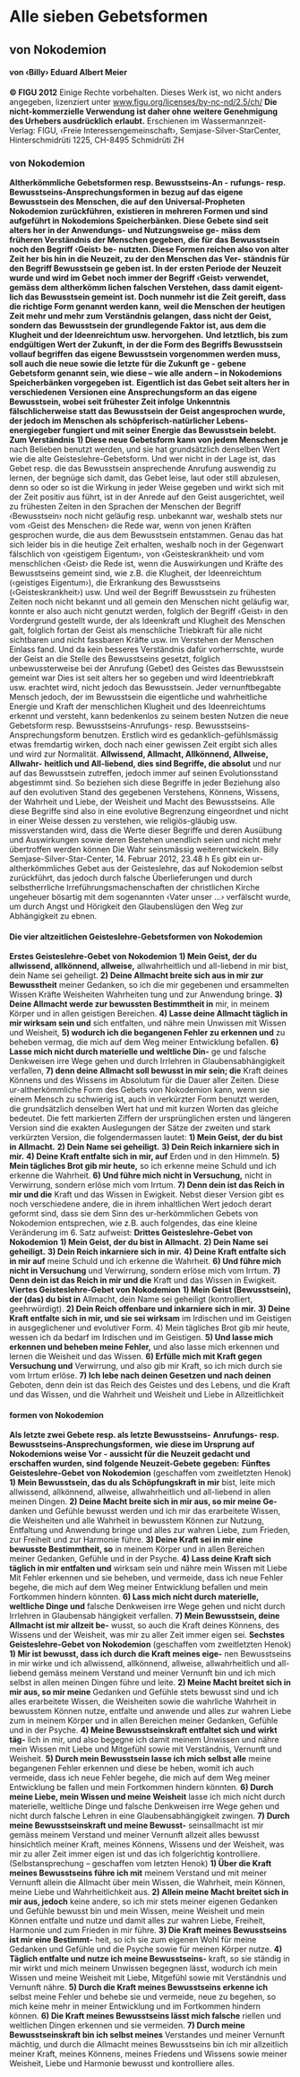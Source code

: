 # Alle sieben Gebetsformen
## von Nokodemion
#### von ‹Billy› Eduard Albert Meier
**© FIGU 2012**
Einige Rechte vorbehalten. Dieses Werk ist, wo nicht anders angegeben, lizenziert unter www.figu.org/licenses/by-nc-nd/2.5/ch/
**Die nicht-kommerzielle Verwendung ist daher ohne**
**weitere Genehmigung des Urhebers ausdrücklich**
**erlaubt.**
Erschienen im Wassermannzeit-Verlag: FIGU, ‹Freie Interessengemeinschaft›, Semjase-Silver-StarCenter, Hinterschmidrüti 1225, CH-8495 Schmidrüti ZH
### von Nokodemion
**Altherkömmliche Gebetsformen resp. Bewusstseins-An -**
**rufungs- resp. Bewusstseins-Ansprechungsformen in**
**bezug auf das eigene Bewusstsein des Menschen, die auf**
**den Universal-Propheten Nokodemion zurückführen,**
**existieren in mehreren Formen und sind aufgeführt in**
**Nokodemions Speicherbänken. Diese Gebete sind seit**
**alters her in der Anwendungs- und Nutzungsweise ge-**
**mäss dem früheren Verständnis der Menschen gegeben,**
**die für das Bewusstsein noch den Begriff ‹Geist› be-**
**nutzten. Diese Formen reichen also von alter Zeit her**
**bis hin in die Neuzeit, zu der den Menschen das Ver-**
**ständnis für den Begriff Bewusstsein ge geben ist. In der**
**ersten Periode der Neuzeit wurde und wird im Gebet**
**noch immer der Begriff ‹Geist› verwendet, gemäss dem**
**altherkömm lichen falschen Verstehen, dass damit eigent-**
**lich das Bewusstsein gemeint ist. Doch nunmehr ist die**
**Zeit gereift, dass die richtige Form genannt werden kann,**
**weil die Menschen der heutigen Zeit mehr und mehr zum**
**Verständnis gelangen, dass nicht der Geist, sondern das**
**Bewusstsein der grundlegende Faktor ist, aus dem die**
**Klugheit und der Ideenreichtum usw. hervorgehen.**
**Und letztlich, bis zum endgültigen Wert der Zukunft, in**
**der die Form des Begriffs Bewusstsein vollauf begriffen**
**das eigene Bewusstsein vorgenommen werden muss,**
**soll auch die neue sowie die letzte für die Zukunft ge -**
**gebene Gebetsform genannt sein, wie diese – wie alle**
**andern – in Nokodemions Speicherbänken vorgegeben**
**ist.**
**Eigentlich ist das Gebet seit alters her in verschiedenen**
**Versionen eine Ansprechungsform an das eigene**
**Bewusstsein, wobei seit frühester Zeit infolge**
**Unkenntnis fälschlicherweise statt das Bewusstsein**
**der Geist angesprochen wurde, der jedoch im**
**Menschen als schöpferisch-natürlicher Lebens-**
**energiegeber fungiert und mit seiner Energie**
**das Bewusstsein belebt.**
**Zum Verständnis**
**1) Diese neue Gebetsform kann von jedem Menschen je**
nach Belieben benutzt werden, und sie hat grundsätzlich denselben Wert wie die alte Geisteslehre-Gebetsform. Und wer nicht in der Lage ist, das Gebet resp. die das Bewusstsein ansprechende Anrufung auswendig zu lernen, der begnüge sich damit, das Gebet leise, laut oder still abzulesen, denn so oder so ist die Wirkung in jeder Weise gegeben und wirkt sich mit der Zeit positiv aus führt, ist in der Anrede auf den Geist ausgerichtet, weil zu frühesten Zeiten in den Sprachen der Menschen der Begriff ‹Bewusstsein› noch nicht geläufig resp. unbekannt war, weshalb stets nur vom ‹Geist des Menschen› die Rede war, wenn von jenen Kräften gesprochen wurde, die aus dem Bewusstsein entstammen. Genau das hat sich leider bis in die heutige Zeit erhalten, weshalb noch in der Gegenwart fälschlich von ‹geistigem Eigentum›, von ‹Geisteskrankheit› und vom menschlichen ‹Geist› die Rede ist, wenn die Auswirkungen und Kräfte des Bewusstseins gemeint sind, wie z.B. die Klugheit, der Ideenreichtum (‹geistiges Eigentum›), die Erkrankung des Bewusstseins (‹Geisteskrankheit›) usw. Und weil der Begriff Bewusstsein zu frühesten Zeiten noch nicht bekannt und all gemein den Menschen nicht geläufig war, konnte er also auch nicht genutzt werden, folglich der Begriff ‹Geist› in den Vordergrund gestellt wurde, der als Ideenkraft und Klugheit des Menschen galt, folglich fortan der Geist als menschliche Triebkraft für alle nicht sichtbaren und nicht fassbaren Kräfte usw. im Verstehen der Menschen Einlass fand. Und da kein besseres Verständnis dafür vorherrschte, wurde der Geist an die Stelle des Bewusstseins gesetzt, folglich unbewussterweise bei der Anrufung (Gebet) des Geistes das Bewusstsein gemeint war Dies ist seit alters her so gegeben und wird Ideentriebkraft usw. erachtet wird, nicht jedoch das Bewusstsein.
Jeder vernunftbegabte Mensch jedoch, der im Bewusstsein die eigentliche und wahrheitliche Energie und Kraft der menschlichen Klugheit und des Ideenreichtums erkennt und versteht, kann bedenkenlos zu seinem besten Nutzen die neue Gebetsform resp. Bewusstseins-Anrufungs- resp. Bewusstseins-Ansprechungsform benutzen. Erstlich wird es gedanklich-gefühlsmässig etwas fremdartig wirken, doch nach einer gewissen Zeit ergibt sich alles und wird zur Normalität.
**Allwissend, Allmacht, Allkönnend, Allweise, Allwahr-**
**heitlich und All-liebend, dies sind Begriffe, die absolut**
und nur auf das Bewusstsein zutreffen, jedoch immer auf seinen Evolutionsstand abgestimmt sind. So beziehen sich diese Begriffe in jeder Beziehung also auf den evolutiven Stand des gegebenen Verstehens, Könnens, Wissens, der Wahrheit und Liebe, der Weisheit und Macht des Bewusstseins. Alle diese Begriffe sind also in eine evolutive Begrenzung eingeordnet und nicht in einer Weise dessen zu verstehen, wie religiös-gläubig usw. missverstanden wird, dass die Werte dieser Begriffe und deren Ausübung und Auswirkungen sowie deren Bestehen unendlich seien und nicht mehr übertroffen werden können Die Wahr seinsmässig weiterentwickeln.
Billy Semjase-Silver-Star-Center,
14. Februar 2012, 23.48 h Es gibt ein ur-altherkömmliches Gebet aus der Geisteslehre, das auf Nokodemion selbst zurückführt, das jedoch durch falsche Überlieferungen und durch selbstherrliche Irreführungsmachenschaften der christlichen Kirche ungeheuer bösartig mit dem sogenannten ‹Vater unser …› verfälscht wurde, um durch Angst und Hörigkeit den Glaubenslügen den Weg zur Abhängigkeit zu ebnen.
#### Die vier altzeitlichen Geisteslehre-Gebetsformen von Nokodemion
**Erstes Geisteslehre-Gebet von Nokodemion**
**1) Mein Geist, der du allwissend, allkönnend, allweise,**
allwahrheitlich und all-liebend in mir bist, dein Name sei geheiligt.
**2) Deine Allmacht breite sich aus in mir zur Bewusstheit**
meiner Gedanken, so ich die mir gegebenen und ersammelten Wissen Kräfte Weisheiten Wahrheiten tung und zur Anwendung bringe.
**3) Deine Allmacht werde zur bewussten Bestimmtheit in**
mir, in meinem Körper und in allen geistigen Bereichen.
**4) Lasse deine Allmacht täglich in mir wirksam sein und**
sich entfalten, und nähre mein Unwissen mit Wissen und Weisheit,
**5) wodurch ich die begangenen Fehler zu erkennen und**
zu beheben vermag, die mich auf dem Weg meiner Entwicklung befallen.
**6) Lasse mich nicht durch materielle und weltliche Din-**
ge und falsche Denkweisen irre Wege gehen und durch Irrlehren in Glaubensabhängigkeit verfallen,
**7) denn deine Allmacht soll bewusst in mir sein; die**
Kraft deines Könnens und des Wissens im Absolutum für die Dauer aller Zeiten.
Diese ur-altherkömmliche Form des Gebets von Nokodemion kann, wenn sie einem Mensch zu schwierig ist, auch in verkürzter Form benutzt werden, die grundsätzlich denselben Wert hat und mit kurzen Worten das gleiche bedeutet. Die fett markierten Ziffern der ursprünglichen ersten und längeren Version sind die exakten Auslegungen der Sätze der zweiten und stark verkürzten Version, die folgendermassen lautet:
**1) Mein Geist, der du bist in Allmacht.**
**2) Dein Name sei geheiligt.**
**3) Dein Reich inkarniere sich in mir.**
**4) Deine Kraft entfalte sich in mir, auf**
Erden und in den Himmeln.
**5) Mein tägliches Brot gib mir heute,**
so ich erkenne meine Schuld und ich erkenne die Wahrheit.
**6) Und führe mich nicht in Versuchung,**
nicht in Verwirrung, sondern erlöse mich vom Irrtum.
**7) Denn dein ist das Reich in mir und die**
Kraft und das Wissen in Ewigkeit. Nebst dieser Version gibt es noch verschiedene andere, die in ihrem inhaltlichen Wert jedoch derart geformt sind, dass sie dem Sinn des ur-herkömmlichen Gebets von Nokodemion entsprechen, wie z.B. auch folgendes, das eine kleine Veränderung im 6. Satz aufweist:
**Drittes Geisteslehre-Gebet von Nokodemion**
**1) Mein Geist, der du bist in Allmacht.**
**2) Dein Name sei geheiligt.**
**3) Dein Reich inkarniere sich in mir.**
**4) Deine Kraft entfalte sich in mir auf**
meine Schuld und ich erkenne die Wahrheit.
**6) Und führe mich nicht in Versuchung**
und Verwirrung, sondern erlöse mich vom Irrtum.
**7) Denn dein ist das Reich in mir und die**
Kraft und das Wissen in Ewigkeit.
**Viertes Geisteslehre-Gebet von Nokodemion**
**1) Mein Geist (Bewusstsein), der (das) du bist in**
Allmacht, dein Name sei geheiligt (kontrolliert, geehrwürdigt).
**2) Dein Reich offenbare und inkarniere sich in mir.**
**3) Deine Kraft entfalte sich in mir, und sie sei wirksam**
im Irdischen und im Geistigen in ausgeglichener und evolutiver Form.
4) Mein tägliches Brot gib mir heute, wessen ich da bedarf im Irdischen und im Geistigen.
**5) Und lasse mich erkennen und beheben meine Fehler,**
und also lasse mich erkennen und lernen die Weisheit und das Wissen.
**6) Erfülle mich mit Kraft gegen Versuchung und**
Verwirrung, und also gib mir Kraft, so ich mich durch sie vom Irrtum erlöse.
**7) Ich lebe nach deinen Gesetzen und nach deinen**
Geboten, denn dein ist das Reich des Geistes und des Lebens, und die Kraft und das Wissen, und die Wahrheit und Weisheit und Liebe in Allzeitlichkeit
#### formen von Nokodemion
**Als letzte zwei Gebete resp. als letzte Bewusstseins-**
**Anrufungs- resp. Bewusstseins-Ansprechungsformen,**
**wie diese im Ursprung auf Nokodemions weise Vor -**
**aussicht für die Neuzeit gedacht und**
**erschaffen wurden, sind folgende Neuzeit-Gebete**
**gegeben:**
**Fünftes Geisteslehre-Gebet von Nokodemion**
(geschaffen vom zweitletzten Henok)
**1) Mein Bewusstsein, das du als Schöpfungskraft in mir**
bist, leite mich allwissend, allkönnend, allweise, allwahrheitlich und all-liebend in allen meinen Dingen.
**2) Deine Macht breite sich in mir aus, so mir meine Ge-**
danken und Gefühle bewusst werden und ich mir das erarbeitete Wissen, die Weisheiten und alle Wahrheit in bewusstem Können zur Nutzung, Entfaltung und Anwendung bringe und alles zur wahren Liebe, zum Frieden, zur Freiheit und zur Harmonie führe.
**3) Deine Kraft sei in mir eine bewusste Bestimmtheit, so**
in meinem Körper und in allen Bereichen meiner Gedanken, Gefühle und in der Psyche.
**4) Lass deine Kraft sich täglich in mir entfalten und**
wirksam sein und nähre mein Wissen mit Liebe Mit Fehler erkennen und sie beheben, und vermeide, dass ich neue Fehler begehe, die mich auf dem Weg meiner Entwicklung befallen und mein Fortkommen hindern könnten.
**6) Lass mich nicht durch materielle, weltliche Dinge und**
falsche Denkweisen irre Wege gehen und nicht durch Irrlehren in Glaubensab hängigkeit verfallen.
**7) Mein Bewusstsein, deine Allmacht ist mir allzeit be-**
wusst, so auch die Kraft deines Könnens, des Wissens und der Weisheit, was mir zu aller Zeit immer eigen sei.
**Sechstes Geisteslehre-Gebet von Nokodemion**
(geschaffen vom zweitletzten Henok)
**1) Mir ist bewusst, dass ich durch die Kraft meines eige-**
nen Bewusstseins in mir wirke und ich allwissend, allkönnend, allweise, allwahrheitlich und all-liebend gemäss meinem Verstand und meiner Vernunft bin und ich mich selbst in allen meinen Dingen führe und leite.
**2) Meine Macht breitet sich in mir aus, so mir meine**
Gedanken und Gefühle stets bewusst sind und ich alles erarbeitete Wissen, die Weisheiten sowie die wahrliche Wahrheit in bewusstem Können nutze, entfalte und anwende und alles zur wahren Liebe zum in meinem Körper und in allen Bereichen meiner Gedanken, Gefühle und in der Psyche.
**4) Meine Bewusstseinskraft entfaltet sich und wirkt täg-**
lich in mir, und also begegne ich damit meinem Unwissen und nähre mein Wissen mit Liebe und Mitgefühl sowie mit Verständnis, Vernunft und Weisheit.
**5) Durch mein Bewusstsein lasse ich mich selbst alle**
meine begangenen Fehler erkennen und diese be heben, womit ich auch vermeide, dass ich neue Fehler begehe, die mich auf dem Weg meiner Entwicklung be fallen und mein Fortkommen hindern könnten.
**6) Durch meine Liebe, mein Wissen und meine Weisheit**
lasse ich mich nicht durch materielle, weltliche Dinge und falsche Denkweisen irre Wege gehen und nicht durch falsche Lehren in eine Glaubensabhängigkeit zwingen.
**7) Durch meine Bewusstseinskraft und meine Bewusst-**
seinsallmacht ist mir gemäss meinem Verstand und meiner Vernunft allzeit alles bewusst hinsichtlich meiner Kraft, meines Könnens, Wissens und der Weisheit, was mir zu aller Zeit immer eigen ist und das ich folgerichtig kontrolliere.
(Selbstansprechung – geschaffen vom letzten Henok)
**1) Über die Kraft meines Bewusstseins führe ich mit**
meinem Verstand und mit meiner Vernunft allein die Allmacht über mein Wissen, die Wahrheit, mein Können, meine Liebe und Wahrheitlichkeit aus.
**2) Allein meine Macht breitet sich in mir aus, jedoch**
keine andere, so ich mir stets meiner eigenen Gedanken und Gefühle bewusst bin und mein Wissen, meine Weisheit und mein Können entfalte und nutze und damit alles zur wahren Liebe, Freiheit, Harmonie und zum Frieden in mir führe.
**3) Die Kraft meines Bewusstseins ist mir eine Bestimmt-**
heit, so ich sie zum eigenen Wohl für meine Gedanken und Gefühle und die Psyche sowie für meinen Körper nutze.
**4) Täglich entfalte und nutze ich meine Bewusstseins-**
kraft, so sie ständig in mir wirkt und mich meinem Unwissen begegnen lässt, wodurch ich mein Wissen und meine Weisheit mit Liebe, Mitgefühl sowie mit Verständnis und Vernunft nähre.
**5) Durch die Kraft meines Bewusstseins erkenne ich**
selbst meine Fehler und behebe sie und vermeide, neue zu begehen, so mich keine mehr in meiner Entwicklung und im Fortkommen hindern können.
**6) Die Kraft meines Bewusstseins lässt mich falsche**
riellen und weltlichen Dingen erkennen und sie vermeiden.
**7) Durch meine Bewusstseinskraft bin ich selbst meines**
Verstandes und meiner Vernunft mächtig, und durch die Allmacht meines Bewusstseins bin ich mir allzeitlich meiner Kraft, meines Könnens, meines Friedens und Wissens sowie meiner Weisheit, Liebe und Harmonie bewusst und kontrolliere alles.

